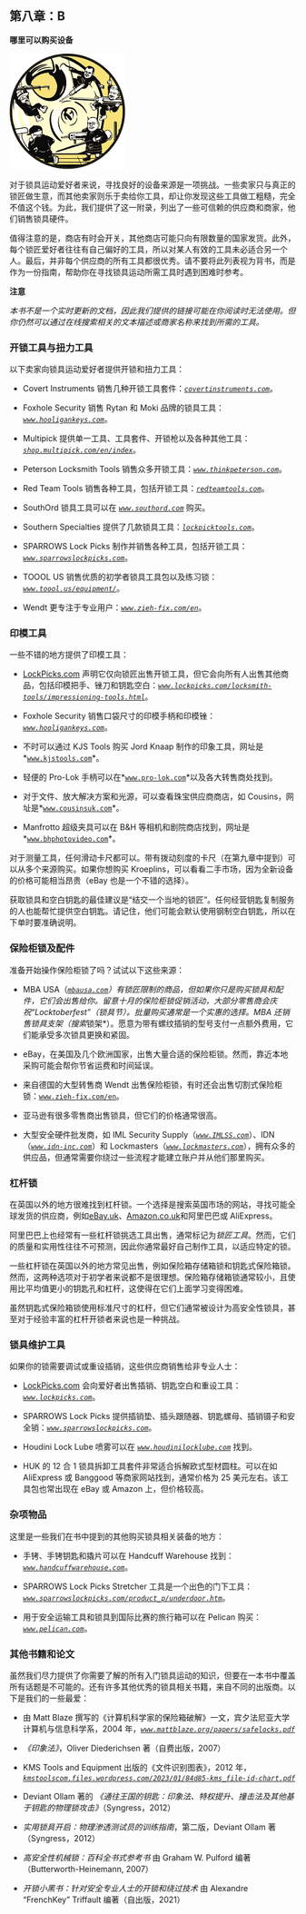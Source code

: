 ## 第八章：**B**

**哪里可以购买设备**

![Image](img/bfig00.jpg)

对于锁具运动爱好者来说，寻找良好的设备来源是一项挑战。一些卖家只与真正的锁匠做生意，而其他卖家则乐于卖给你工具，却让你发现这些工具做工粗糙，完全不值这个钱。为此，我们提供了这一附录，列出了一些可信赖的供应商和商家，他们销售锁具硬件。

值得注意的是，商店有时会开关，其他商店可能只向有限数量的国家发货。此外，每个锁匠爱好者往往有自己偏好的工具，所以对某人有效的工具未必适合另一个人。最后，并非每个供应商的所有工具都很优秀。请不要将此列表视为背书，而是作为一份指南，帮助你在寻找锁具运动所需工具时遇到困难时参考。

**注意**

*本书不是一个实时更新的文档，因此我们提供的链接可能在你阅读时无法使用。但你仍然可以通过在线搜索相关的文本描述或商家名称来找到所需的工具。*

### 开锁工具与扭力工具

以下卖家向锁具运动爱好者提供开锁和扭力工具：

+   Covert Instruments 销售几种开锁工具套件：*[`covertinstruments.com`](https://covertinstruments.com)*。

+   Foxhole Security 销售 Rytan 和 Moki 品牌的锁具工具：*[`www.hooligankeys.com`](https://www.hooligankeys.com)*。

+   Multipick 提供单一工具、工具套件、开锁枪以及各种其他工具：*[`shop.multipick.com/en/index`](https://shop.multipick.com/en/index)*。

+   Peterson Locksmith Tools 销售众多开锁工具：*[`www.thinkpeterson.com`](https://www.thinkpeterson.com)*。

+   Red Team Tools 销售各种工具，包括开锁工具：*[`redteamtools.com`](https://redteamtools.com)*。

+   SouthOrd 锁具工具可以在 *[`www.southord.com`](https://www.southord.com)* 购买。

+   Southern Specialties 提供了几款锁具工具：*[`lockpicktools.com`](https://lockpicktools.com)*。

+   SPARROWS Lock Picks 制作并销售各种工具，包括开锁工具：*[`www.sparrowslockpicks.com`](https://www.sparrowslockpicks.com)*。

+   TOOOL US 销售优质的初学者锁具工具包以及练习锁：*[`www.toool.us/equipment/`](https://www.toool.us/equipment/)*。

+   Wendt 更专注于专业用户：*[`www.zieh-fix.com/en`](https://www.zieh-fix.com/en)*。

### 印模工具

一些不错的地方提供了印模工具：

+   [LockPicks.com](http://LockPicks.com) 声明它仅向锁匠出售开锁工具，但它会向所有人出售其他商品，包括印模把手、锉刀和钥匙空白：*[`www.lockpicks.com/locksmith-tools/impressioning-tools.html`](https://www.lockpicks.com/locksmith-tools/impressioning-tools.html)*。

+   Foxhole Security 销售口袋尺寸的印模手柄和印模锉：*[`www.hooligankeys.com`](https://www.hooligankeys.com)*。

+   不时可以通过 KJS Tools 购买 Jord Knaap 制作的印象工具，网址是*[`www.kjstools.com`](http://www.kjstools.com)*。

+   轻便的 Pro-Lok 手柄可以在*[`www.pro-lok.com`](https://www.pro-lok.com)*以及各大转售商处找到。

+   对于文件、放大解决方案和光源，可以查看珠宝供应商商店，如 Cousins，网址是*[`www.cousinsuk.com`](https://www.cousinsuk.com)*。

+   Manfrotto 超级夹具可以在 B&H 等相机和剧院商店找到，网址是*[`www.bhphotovideo.com`](https://www.bhphotovideo.com)*。

对于测量工具，任何滑动卡尺都可以。带有拨动刻度的卡尺（在第九章中提到）可以从多个来源购买。如果你想购买 Kroeplins，可以看看二手市场，因为全新设备的价格可能相当昂贵（eBay 也是一个不错的选择）。

获取锁具和空白钥匙的最佳建议是“结交一个当地的锁匠”。任何经营钥匙复制服务的人也能帮忙提供空白钥匙。请记住，他们可能会默认使用钢制空白钥匙，所以在下单时要准确说明。

### 保险柜锁及配件

准备开始操作保险柜锁了吗？试试以下这些来源：

+   MBA USA（*[`mbausa.com`](https://mbausa.com)）有锁匠限制的商品，但如果你只是购买锁具和配件，它们会出售给你。留意十月的保险柜锁促销活动，大部分零售商会庆祝“Locktoberfest”（锁具节）。批量购买通常是一个实惠的选择。MBA 还销售锁具支架（搜索*锁架*）。愿意为带有螺纹插销的型号支付一点额外费用，它们能承受多次锁具更换和紧固。

+   eBay，在美国及几个欧洲国家，出售大量合适的保险柜锁。然而，靠近本地采购可能会帮你节省运费和时间延误。

+   来自德国的大型转售商 Wendt 出售保险柜锁，有时还会出售切割式保险柜锁：[`www.zieh-fix.com/en`](https://www.zieh-fix.com/en)。

+   亚马逊有很多零售商出售锁具，但它们的价格通常很高。

+   大型安全硬件批发商，如 IML Security Supply（*[`www.IMLSS.com`](https://www.IMLSS.com)*）、IDN（*[`www.idn-inc.com`](https://www.idn-inc.com)*）和 Lockmasters（*[`www.lockmasters.com`](https://www.lockmasters.com)*），拥有众多的供应品，但通常需要你绕过一些流程才能建立账户并从他们那里购买。

### 杠杆锁

在英国以外的地方很难找到杠杆锁。一个选择是搜索英国市场的网站，寻找可能全球发货的供应商，例如[eBay.uk](http://eBay.uk)、[Amazon.co.uk](http://Amazon.co.uk)和阿里巴巴或 AliExpress。

阿里巴巴上也经常有一些杠杆锁挑选工具出售，通常标记为*锁匠工具*。然而，它们的质量和实用性往往不可预测，因此你通常最好自己制作工具，以适应特定的锁。

一些杠杆锁在英国以外的地方常见出售，例如保险箱存储箱锁和钥匙式保险箱锁。然而，这两种选项对于初学者来说都不是很理想。保险箱存储箱锁通常较小，且使用比平均值更小的钥匙孔和杠杆，这使得在它们上面学习变得困难。

虽然钥匙式保险箱锁使用标准尺寸的杠杆，但它们通常被设计为高安全性锁具，甚至对于经验丰富的杠杆开锁者来说也是一种挑战。

### 锁具维护工具

如果你的锁需要调试或重设插销，这些供应商销售给非专业人士：

+   [LockPicks.com](http://LockPicks.com) 会向爱好者出售插销、钥匙空白和重设工具：*[`www.lockpicks.com`](https://www.lockpicks.com)*。

+   SPARROWS Lock Picks 提供插销垫、插头跟随器、钥匙螺母、插销镊子和安全销：*[`www.sparrowslockpicks.com`](https://www.sparrowslockpicks.com)*。

+   Houdini Lock Lube 喷雾可以在 *[`www.houdinilocklube.com`](http://www.houdinilocklube.com)* 找到。

+   HUK 的 12 合 1 锁具拆卸工具套件非常适合拆解欧式型材圆柱。可以在如 AliExpress 或 Banggood 等商家网站找到，通常价格为 25 美元左右。该工具包也常出现在 eBay 或 Amazon 上，但价格较高。

### 杂项物品

这里是一些我们在书中提到的其他购买锁具相关装备的地方：

+   手铐、手铐钥匙和撬片可以在 Handcuff Warehouse 找到：*[`www.handcuffwarehouse.com`](https://www.handcuffwarehouse.com)*。

+   SPARROWS Lock Picks Stretcher 工具是一个出色的门下工具：*[`www.sparrowslockpicks.com/product_p/underdoor.htm`](https://www.sparrowslockpicks.com/product_p/underdoor.htm)*。

+   用于安全运输工具和锁具到国际比赛的旅行箱可以在 Pelican 购买：*[`www.pelican.com`](https://www.pelican.com)*。

### 其他书籍和论文

虽然我们尽力提供了你需要了解的所有入门锁具运动的知识，但要在一本书中覆盖所有话题是不可能的。还有许多其他优秀的锁具相关书籍，来自不同的出版商。以下是我们的一些最爱：

+   由 Matt Blaze 撰写的《计算机科学家的保险箱破解》一文，宾夕法尼亚大学计算机与信息科学系，2004 年，*[`www.mattblaze.org/papers/safelocks.pdf`](https://www.mattblaze.org/papers/safelocks.pdf)*

+   *《印象法》*，Oliver Diederichsen 著（自费出版，2007）

+   KMS Tools and Equipment 出版的《文件识别图表》，2012 年，*[`kmstoolscom.files.wordpress.com/2023/01/84d85-kms_file-id-chart.pdf`](https://kmstoolscom.files.wordpress.com/2023/01/84d85-kms_file-id-chart.pdf)*

+   Deviant Ollam 著的 *《通往王国的钥匙：印象法、特权提升、撞击法及其他基于钥匙的物理锁攻击》*（Syngress，2012）

+   *实用锁具开启：物理渗透测试员的训练指南*，第二版，Deviant Ollam 著（Syngress，2012）

+   *高安全性机械锁：百科全书式参考书* 由 Graham W. Pulford 编著（Butterworth-Heinemann, 2007）

+   *开锁小黑书：针对安全专业人士的开锁和绕过技术* 由 Alexandre “FrenchKey” Triffault 编著（自出版，2021）
